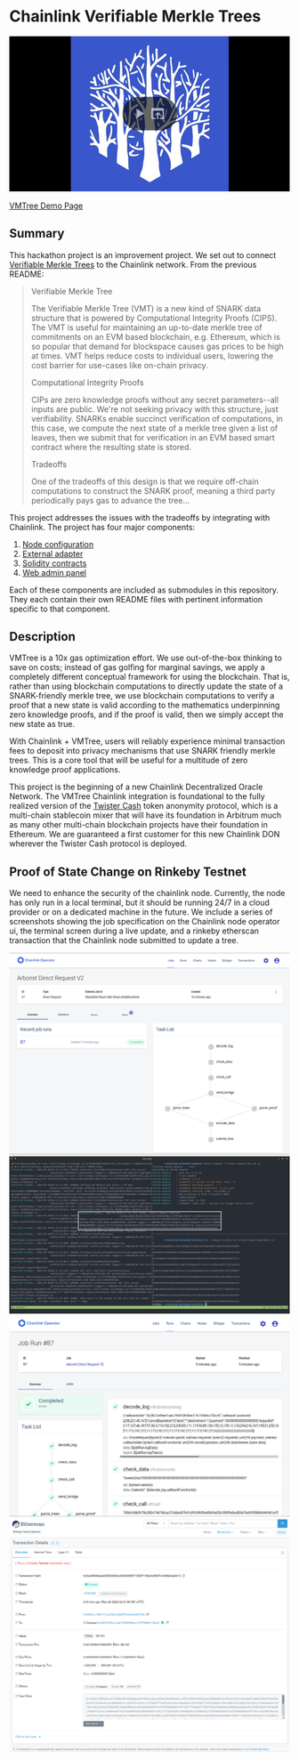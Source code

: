 # Chainlink Verifiable Merkle Trees
[![Chainlink Spring 2022 Hackathon Submission Video](https://github.com/vmtree/adapter/blob/main/images/youtube.png)](https://www.youtube.com/watch?v=FZeOU83Ktj8)

[VMTree Demo Page](https://vmtree.vercel.app/)

## Summary

This hackathon project is an improvement project. We set out to connect [Verifiable Merkle Trees](https://github.com/twister-vmt) to the Chainlink network. From the previous README:

>Verifiable Merkle Tree
>
>The Verifiable Merkle Tree (VMT) is a new kind of SNARK data structure that is powered by Computational Integrity Proofs (CIPS). The VMT is useful for maintaining an up-to-date merkle tree of commitments on an EVM based blockchain, e.g. Ethereum, which is so popular that demand for blockspace causes gas prices to be high at times. VMT helps reduce costs to individual users, lowering the cost barrier for use-cases like on-chain privacy.
>
>Computational Integrity Proofs
>
>CIPs are zero knowledge proofs without any secret parameters--all inputs are public. We're not seeking privacy with this structure, just verifiability. SNARKs enable succinct verification of computations, in this case, we compute the next state of a merkle tree given a list of leaves, then we submit that for verification in an EVM based smart contract where the resulting state is stored.
>
>Tradeoffs
>
>One of the tradeoffs of this design is that we require off-chain computations to construct the SNARK proof, meaning a third party periodically pays gas to advance the tree...

This project addresses the issues with the tradeoffs by integrating with Chainlink. The project has four major components:

1. [Node configuration](./chainlink-node/)
2. [External adapter](./adapter/)
3. [Solidity contracts](./solidity/)
4. [Web admin panel](./app/)

Each of these components are included as submodules in this repository. They each contain their own README files with pertinent information specific to that component.

## Description 

VMTree is a 10x gas optimization effort. We use out-of-the-box thinking to save on costs; instead of gas golfing for marginal savings, we apply a completely different conceptual framework for using the blockchain. That is, rather than using blockchain computations to directly update the state of a SNARK-friendly merkle tree, we use blockchain computations to verify a proof that a new state is valid according to the mathematics underpinning zero knowledge proofs, and if the proof is valid, then we simply accept the new state as true.

With Chainlink + VMTree, users will reliably experience minimal transaction fees to deposit into privacy mechanisms that use SNARK friendly merkle trees. This is a core tool that will be useful for a multitude of zero knowledge proof applications.

This project is the beginning of a new Chainlink Decentralized Oracle Network. The VMTree Chainlink integration is foundational to the fully realized version of the [Twister Cash](https://twistercash.xyz/) token anonymity protocol, which is a multi-chain stablecoin mixer that will have its foundation in Arbitrum much as many other multi-chain blockchain projects have their foundation in Ethereum. We are guaranteed a first customer for this new Chainlink DON wherever the Twister Cash protocol is deployed.

## Proof of State Change on Rinkeby Testnet
We need to enhance the security of the chainlink node. Currently, the node has only run in a local terminal, but it should be running 24/7 in a cloud provider or on a dedicated machine in the future. We include a series of screenshots showing the job specification on the Chainlink node operator ui, the terminal screen during a live update, and a rinkeby etherscan transaction that the Chainlink node submitted to update a tree.

![operator-ui1](./img/operator_ui.png)
![terminal-output](./img/terminal_output.png)
![operator-ui2](./img/operator_ui2.png)
![etherscan](./img/etherscan.png)